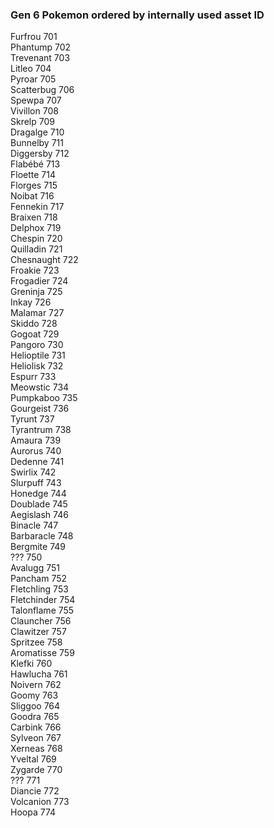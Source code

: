 ### Gen 6 Pokemon ordered by internally used asset ID

Furfrou		701  
Phantump	702  
Trevenant	703  
Litleo		704  
Pyroar		705  
Scatterbug	706  
Spewpa		707  
Vivillon	708  
Skrelp		709  
Dragalge	710  
Bunnelby	711  
Diggersby	712  
Flabébé		713  
Floette		714  
Florges		715  
Noibat		716  
Fennekin	717  
Braixen		718  
Delphox		719  
Chespin		720  
Quilladin	721  
Chesnaught	722  
Froakie		723  
Frogadier	724  
Greninja	725  
Inkay		726  
Malamar		727  
Skiddo		728  
Gogoat		729  
Pangoro		730  
Helioptile	731  
Heliolisk	732  
Espurr		733  
Meowstic	734  
Pumpkaboo	735  
Gourgeist	736  
Tyrunt		737  
Tyrantrum	738  
Amaura		739  
Aurorus		740  
Dedenne		741  
Swirlix		742  
Slurpuff	743  
Honedge		744  
Doublade	745  
Aegislash	746  
Binacle		747  
Barbaracle	748  
Bergmite	749  
???			750  
Avalugg		751  
Pancham		752  
Fletchling	753  
Fletchinder	754  
Talonflame	755  
Clauncher	756  
Clawitzer	757  
Spritzee	758  
Aromatisse	759  
Klefki		760  
Hawlucha	761  
Noivern		762  
Goomy		763  
Sliggoo		764  
Goodra		765  
Carbink		766  
Sylveon		767  
Xerneas		768  
Yveltal		769  
Zygarde		770  
???			771  
Diancie		772  
Volcanion	773  
Hoopa		774  
